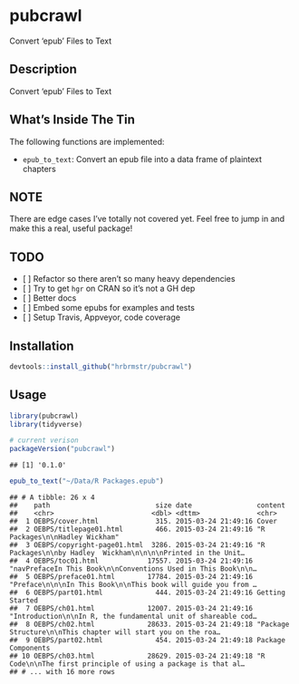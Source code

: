 
# pubcrawl

Convert ‘epub’ Files to Text

## Description

Convert ‘epub’ Files to Text

## What’s Inside The Tin

The following functions are implemented:

  - `epub_to_text`: Convert an epub file into a data frame of plaintext
    chapters

## NOTE

There are edge cases I’ve totally not covered yet. Feel free to jump in
and make this a real, useful package\!

## TODO

  - \[ \] Refactor so there aren’t so many heavy dependencies
  - \[ \] Try to get `hgr` on CRAN so it’s not a GH dep
  - \[ \] Better docs
  - \[ \] Embed some epubs for examples and tests
  - \[ \] Setup Travis, Appveyor, code coverage

## Installation

``` r
devtools::install_github("hrbrmstr/pubcrawl")
```

## Usage

``` r
library(pubcrawl)
library(tidyverse)

# current verison
packageVersion("pubcrawl")
```

    ## [1] '0.1.0'

``` r
epub_to_text("~/Data/R Packages.epub")
```

    ## # A tibble: 26 x 4
    ##    path                          size date                content                                                      
    ##    <chr>                        <dbl> <dttm>              <chr>                                                        
    ##  1 OEBPS/cover.html              315. 2015-03-24 21:49:16 Cover                                                        
    ##  2 OEBPS/titlepage01.html        466. 2015-03-24 21:49:16 "R Packages\n\nHadley Wickham"                               
    ##  3 OEBPS/copyright-page01.html  3286. 2015-03-24 21:49:16 "R Packages\n\nby Hadley  Wickham\n\n\n\nPrinted in the Unit…
    ##  4 OEBPS/toc01.html            17557. 2015-03-24 21:49:16 "navPrefaceIn This Book\n\nConventions Used in This Book\n\n…
    ##  5 OEBPS/preface01.html        17784. 2015-03-24 21:49:16 "Preface\n\n\nIn This Book\n\nThis book will guide you from …
    ##  6 OEBPS/part01.html             444. 2015-03-24 21:49:16 Getting Started                                              
    ##  7 OEBPS/ch01.html             12007. 2015-03-24 21:49:16 "Introduction\n\nIn R, the fundamental unit of shareable cod…
    ##  8 OEBPS/ch02.html             28633. 2015-03-24 21:49:18 "Package Structure\n\nThis chapter will start you on the roa…
    ##  9 OEBPS/part02.html             454. 2015-03-24 21:49:18 Package Components                                           
    ## 10 OEBPS/ch03.html             28629. 2015-03-24 21:49:18 "R Code\n\nThe first principle of using a package is that al…
    ## # ... with 16 more rows
